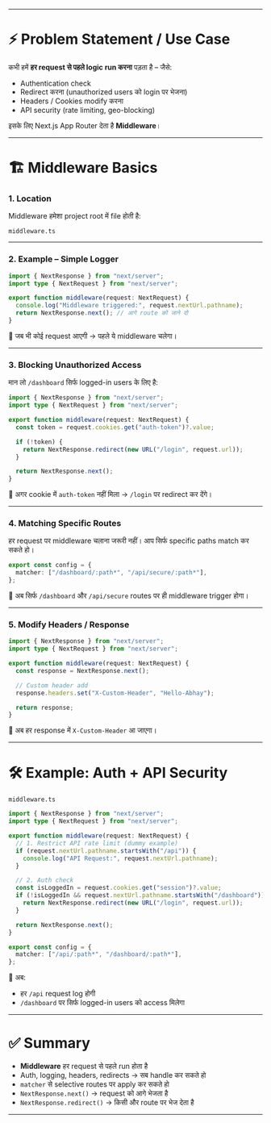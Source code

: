 
---

# ⚡ Problem Statement / Use Case

कभी हमें **हर request से पहले logic run करना** पड़ता है – जैसे:

* Authentication check
* Redirect करना (unauthorized users को login पर भेजना)
* Headers / Cookies modify करना
* API security (rate limiting, geo-blocking)

इसके लिए Next.js App Router देता है **Middleware**।

---

# 🏗️ Middleware Basics

### 1. Location

Middleware हमेशा project root में file होती है:

```
middleware.ts
```

---

### 2. Example – Simple Logger

```ts
import { NextResponse } from "next/server";
import type { NextRequest } from "next/server";

export function middleware(request: NextRequest) {
  console.log("Middleware triggered:", request.nextUrl.pathname);
  return NextResponse.next(); // आगे route को जाने दो
}
```

📌 जब भी कोई request आएगी → पहले ये middleware चलेगा।

---

### 3. Blocking Unauthorized Access

मान लो `/dashboard` सिर्फ logged-in users के लिए है:

```ts
import { NextResponse } from "next/server";
import type { NextRequest } from "next/server";

export function middleware(request: NextRequest) {
  const token = request.cookies.get("auth-token")?.value;

  if (!token) {
    return NextResponse.redirect(new URL("/login", request.url));
  }

  return NextResponse.next();
}
```

📌 अगर cookie में `auth-token` नहीं मिला → `/login` पर redirect कर देंगे।

---

### 4. Matching Specific Routes

हर request पर middleware चलाना जरूरी नहीं। आप सिर्फ specific paths match कर सकते हो।

```ts
export const config = {
  matcher: ["/dashboard/:path*", "/api/secure/:path*"],
};
```

📌 अब सिर्फ `/dashboard` और `/api/secure` routes पर ही middleware trigger होगा।

---

### 5. Modify Headers / Response

```ts
import { NextResponse } from "next/server";
import type { NextRequest } from "next/server";

export function middleware(request: NextRequest) {
  const response = NextResponse.next();

  // Custom header add
  response.headers.set("X-Custom-Header", "Hello-Abhay");

  return response;
}
```

📌 अब हर response में `X-Custom-Header` आ जाएगा।

---

# 🛠 Example: Auth + API Security

```
middleware.ts
```

```ts
import { NextResponse } from "next/server";
import type { NextRequest } from "next/server";

export function middleware(request: NextRequest) {
  // 1. Restrict API rate limit (dummy example)
  if (request.nextUrl.pathname.startsWith("/api")) {
    console.log("API Request:", request.nextUrl.pathname);
  }

  // 2. Auth check
  const isLoggedIn = request.cookies.get("session")?.value;
  if (!isLoggedIn && request.nextUrl.pathname.startsWith("/dashboard")) {
    return NextResponse.redirect(new URL("/login", request.url));
  }

  return NextResponse.next();
}

export const config = {
  matcher: ["/api/:path*", "/dashboard/:path*"],
};
```

📌 अब:

* हर `/api` request log होगी
* `/dashboard` पर सिर्फ logged-in users को access मिलेगा

---

# ✅ Summary

* **Middleware** हर request से पहले run होता है
* Auth, logging, headers, redirects → सब handle कर सकते हो
* `matcher` से selective routes पर apply कर सकते हो
* `NextResponse.next()` → request को आगे भेजता है
* `NextResponse.redirect()` → किसी और route पर भेज देता है

---


